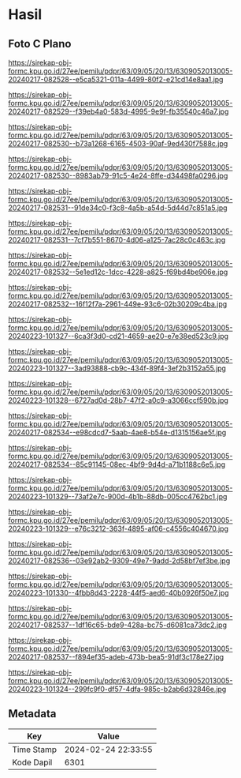 # Hasil

## Foto C Plano

https://sirekap-obj-formc.kpu.go.id/27ee/pemilu/pdpr/63/09/05/20/13/6309052013005-20240217-082528--e5ca5321-011a-4499-80f2-e21cd14e8aa1.jpg

https://sirekap-obj-formc.kpu.go.id/27ee/pemilu/pdpr/63/09/05/20/13/6309052013005-20240217-082529--f39eb4a0-583d-4995-9e9f-fb35540c46a7.jpg

https://sirekap-obj-formc.kpu.go.id/27ee/pemilu/pdpr/63/09/05/20/13/6309052013005-20240217-082530--b73a1268-6165-4503-90af-9ed430f7588c.jpg

https://sirekap-obj-formc.kpu.go.id/27ee/pemilu/pdpr/63/09/05/20/13/6309052013005-20240217-082530--8983ab79-91c5-4e24-8ffe-d34498fa0296.jpg

https://sirekap-obj-formc.kpu.go.id/27ee/pemilu/pdpr/63/09/05/20/13/6309052013005-20240217-082531--91de34c0-f3c8-4a5b-a54d-5d44d7c851a5.jpg

https://sirekap-obj-formc.kpu.go.id/27ee/pemilu/pdpr/63/09/05/20/13/6309052013005-20240217-082531--7cf7b551-8670-4d06-a125-7ac28c0c463c.jpg

https://sirekap-obj-formc.kpu.go.id/27ee/pemilu/pdpr/63/09/05/20/13/6309052013005-20240217-082532--5e1ed12c-1dcc-4228-a825-f69bd4be906e.jpg

https://sirekap-obj-formc.kpu.go.id/27ee/pemilu/pdpr/63/09/05/20/13/6309052013005-20240217-082532--16f12f7a-2961-449e-93c6-02b30209c4ba.jpg

https://sirekap-obj-formc.kpu.go.id/27ee/pemilu/pdpr/63/09/05/20/13/6309052013005-20240223-101327--6ca3f3d0-cd21-4659-ae20-e7e38ed523c9.jpg

https://sirekap-obj-formc.kpu.go.id/27ee/pemilu/pdpr/63/09/05/20/13/6309052013005-20240223-101327--3ad93888-cb9c-434f-89f4-3ef2b3152a55.jpg

https://sirekap-obj-formc.kpu.go.id/27ee/pemilu/pdpr/63/09/05/20/13/6309052013005-20240223-101328--6727ad0d-28b7-47f2-a0c9-a3066ccf590b.jpg

https://sirekap-obj-formc.kpu.go.id/27ee/pemilu/pdpr/63/09/05/20/13/6309052013005-20240217-082534--e98cdcd7-5aab-4ae8-b54e-d1315156ae5f.jpg

https://sirekap-obj-formc.kpu.go.id/27ee/pemilu/pdpr/63/09/05/20/13/6309052013005-20240217-082534--85c91145-08ec-4bf9-9d4d-a71b1188c6e5.jpg

https://sirekap-obj-formc.kpu.go.id/27ee/pemilu/pdpr/63/09/05/20/13/6309052013005-20240223-101329--73af2e7c-900d-4b1b-88db-005cc4762bc1.jpg

https://sirekap-obj-formc.kpu.go.id/27ee/pemilu/pdpr/63/09/05/20/13/6309052013005-20240223-101329--e76c3212-363f-4895-af06-c4556c404670.jpg

https://sirekap-obj-formc.kpu.go.id/27ee/pemilu/pdpr/63/09/05/20/13/6309052013005-20240217-082536--03e92ab2-9309-49e7-9add-2d58bf7ef3be.jpg

https://sirekap-obj-formc.kpu.go.id/27ee/pemilu/pdpr/63/09/05/20/13/6309052013005-20240223-101330--4fbb8d43-2228-44f5-aed6-40b0926f50e7.jpg

https://sirekap-obj-formc.kpu.go.id/27ee/pemilu/pdpr/63/09/05/20/13/6309052013005-20240217-082537--1df16c65-bde9-428a-bc75-d6081ca73dc2.jpg

https://sirekap-obj-formc.kpu.go.id/27ee/pemilu/pdpr/63/09/05/20/13/6309052013005-20240217-082537--f894ef35-adeb-473b-bea5-91df3c178e27.jpg

https://sirekap-obj-formc.kpu.go.id/27ee/pemilu/pdpr/63/09/05/20/13/6309052013005-20240223-101324--299fc9f0-df57-4dfa-985c-b2ab6d32846e.jpg


## Metadata

| Key        | Value               |
| ---------- | ------------------- |
| Time Stamp | 2024-02-24 22:33:55 |
| Kode Dapil | 6301                |



